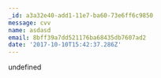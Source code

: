 ```yaml
---
_id: a3a32e40-add1-11e7-ba60-73e6ff6c9850
message: cvv
name: asdasd
email: 8bff39a7dd521176ba68435db7607ad2
date: '2017-10-10T15:42:37.286Z'
---
```

undefined
